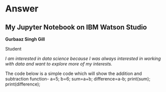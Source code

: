 # Answer
## My Jupyter Notebook on IBM Watson Studio

**Gurbaaz Singh Gill**

Student

_I am interested in data science because I was always interested in working with data and want to explore more of my interests._

The code below is a simple code which will show the addition and subtraction function-
a=5;
b=6;
sum=a+b;
difference=a-b;
print(sum);
print(difference);
